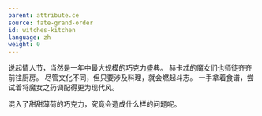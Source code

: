 ```yaml
---
parent: attribute.ce
source: fate-grand-order
id: witches-kitchen
language: zh
weight: 0
---
```


说起情人节，当然是一年中最大规模的巧克力盛典。
赫卡忒的魔女们也师徒齐齐前往厨房。
尽管文化不同，但只要涉及料理，就会燃起斗志。
一手拿着食谱，尝试着将魔女之药调配得更为现代风。

混入了甜甜薄荷的巧克力，究竟会造成什么样的问题呢。
